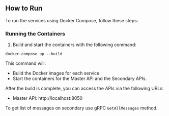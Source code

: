 ## How to Run

To run the services using Docker Compose, follow these steps:

### Running the Containers
1. Build and start the containers with the following command:
```
docker-compose up --build
```
This command will:
* Build the Docker images for each service.
* Start the containers for the Master API and the Secondary APIs.

After the build is complete, you can access the APIs via the following URLs:
* Master API: http://localhost:8050

To get list of messages on secondary use gRPC `GetAllMessages` method. 
